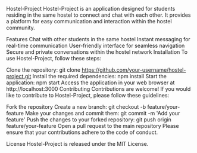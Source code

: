 Hostel-Project
Hostel-Project is an application designed for students residing in the same hostel to connect and chat with each other. It provides a platform for easy communication and interaction within the hostel community.

Features
Chat with other students in the same hostel
Instant messaging for real-time communication
User-friendly interface for seamless navigation
Secure and private conversations within the hostel network
Installation
To use Hostel-Project, follow these steps:

Clone the repository: git clone https://github.com/your-username/hostel-project.git
Install the required dependencies: npm install
Start the application: npm start
Access the application in your web browser at http://localhost:3000
Contributing
Contributions are welcome! If you would like to contribute to Hostel-Project, please follow these guidelines:

Fork the repository
Create a new branch: git checkout -b feature/your-feature
Make your changes and commit them: git commit -m 'Add your feature'
Push the changes to your forked repository: git push origin feature/your-feature
Open a pull request to the main repository
Please ensure that your contributions adhere to the code of conduct.

License
Hostel-Project is released under the MIT License.
